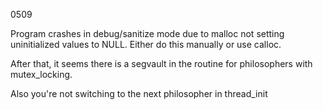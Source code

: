 0509

Program crashes in debug/sanitize mode due to malloc not setting uninitialized values to NULL. Either do this manually or use calloc.

After that, it seems there is a segvault in the routine for philosophers with mutex_locking.

Also you're not switching to the next philosopher in thread_init
